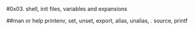 #0x03. shell, init files, variables and expansions

##man or help
printenv, set, unset, export, alias, unalias, . source, printf
